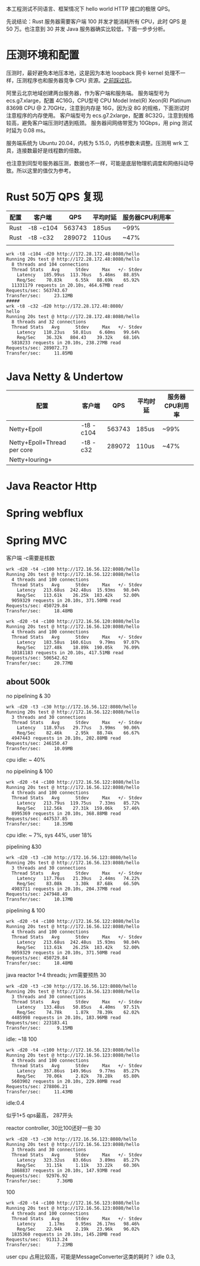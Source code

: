 本工程测试不同语言、框架情况下 hello world HTTP 接口的极限 QPS。

先说结论：Rust 服务器需要客户端 100 并发才能消耗所有 CPU，此时 QPS 是 50 万。也注意到 30 并发 Java 服务器确实比较低，下面一步步分析。

# 压测环境和配置

压测时，最好避免本地压本地，这是因为本地 loopback 网卡 kernel 处理不一样，压测程序也和服务器竞争 CPU 资源。[之前踩过坑](https://github.com/tokio-rs/tokio/issues/5010)。

阿里云北京地域创建两台服务器，作为客户端和服务端。
服务端型号为 ecs.g7.xlarge，配置 4C16G，CPU型号 CPU Model Intel(R) Xeon(R) Platinum 8369B CPU @ 2.70GHz，注意到内存是 16G，因为没 8G 的规格，下面测试时注意程序的内存使用。
客户端型号为 ecs.g7.2xlarge，配置 8C32G，注意到规格较高，避免客户端压测时遇到瓶颈。
服务器间网络带宽为 10Gbps，用 ping 测试时延为 0.08 ms。

服务端系统为 Ubuntu 20.04，内核为 5.15.0，内核参数未调整。压测用 wrk 工具，连接数最好是线程数的倍数。

也注意到同型号服务器压测，数据也不一样，可能是底层物理机调度和网络抖动导致。所以这里的值仅为参考。

# Rust 50万 QPS 复现

| 配置  | 客户端  |  QPS | 平均时延  | 服务器CPU利用率  |
|---|---|---|---|---|
| Rust   | -t8 -c104   | 563743   | 185us  | ~99%  |
| Rust  | -t8 -c32  | 289072  |  110us |  ~47% |
|   |   |   |   |   |

```
wrk -t8 -c104 -d20 http://172.28.172.48:8080/hello
Running 20s test @ http://172.28.172.48:8080/hello
  8 threads and 104 connections
  Thread Stats   Avg      Stdev     Max   +/- Stdev
    Latency   185.99us  113.76us   5.46ms   88.85%
    Req/Sec    70.83k     6.55k   88.69k    65.92%
  11331179 requests in 20.10s, 464.67MB read
Requests/sec: 563743.67
Transfer/sec:     23.12MB
#####
wrk -t8 -c32 -d20 http://172.28.172.48:8080/
hello
Running 20s test @ http://172.28.172.48:8080/hello
  8 threads and 32 connections
  Thread Stats   Avg      Stdev     Max   +/- Stdev
    Latency   110.23us   58.81us   6.60ms   99.64%
    Req/Sec    36.32k   804.43    39.32k    68.16%
  5810233 requests in 20.10s, 238.27MB read
Requests/sec: 289072.73
Transfer/sec:     11.85MB
```


# Java Netty & Undertow

| 配置  | 客户端  |  QPS | 平均时延  | 服务器CPU利用率  |
|---|---|---|---|---|
| Netty+Epoll   | -t8 -c104   | 563743   | 185us  | ~99%  |
| Netty+Epoll+Thread per core  | -t8 -c32  | 289072  |  110us |  ~47% |
| Netty+Iouring+  |   |   |   |   |
# Java Reactor Http

# Spring webflux

# Spring MVC



客户端 -c需要是核数

```
wrk -d20 -t4 -c100 http://172.16.56.122:8080/hello
Running 20s test @ http://172.16.56.122:8080/hello
  4 threads and 100 connections
  Thread Stats   Avg      Stdev     Max   +/- Stdev
    Latency   213.68us  242.48us  15.93ms   98.04%
    Req/Sec   113.61k    26.25k  183.42k    52.00%
  9059329 requests in 20.10s, 371.50MB read
Requests/sec: 450729.84
Transfer/sec:     18.48MB
```
```
wrk -d20 -t4 -c100 http://172.16.56.120:8080/hello
Running 20s test @ http://172.16.56.120:8080/hello
  4 threads and 100 connections
  Thread Stats   Avg      Stdev     Max   +/- Stdev
    Latency   183.58us  160.61us   9.79ms   97.07%
    Req/Sec   127.48k    18.89k  190.05k    76.09%
  10181183 requests in 20.10s, 417.51MB read
Requests/sec: 506542.62
Transfer/sec:     20.77MB
```

## about 500k

no pipelining & 30
```
wrk -d20 -t3 -c30 http://172.16.56.122:8080/hello
Running 20s test @ http://172.16.56.122:8080/hello
  3 threads and 30 connections
  Thread Stats   Avg      Stdev     Max   +/- Stdev
    Latency   118.97us   29.77us   3.99ms   90.06%
    Req/Sec    82.46k     2.95k   88.74k    66.67%
  4947443 requests in 20.10s, 202.88MB read
Requests/sec: 246150.47
Transfer/sec:     10.09MB
```
cpu idle: ~ 40%

no pipelining & 100
```
wrk -d20 -t4 -c100 http://172.16.56.122:8080/hello
Running 20s test @ http://172.16.56.122:8080/hello
  4 threads and 100 connections
  Thread Stats   Avg      Stdev     Max   +/- Stdev
    Latency   213.79us  119.75us   7.33ms   85.72%
    Req/Sec   112.56k    27.31k  159.06k    57.46%
  8995369 requests in 20.10s, 368.88MB read
Requests/sec: 447537.85
Transfer/sec:     18.35MB
```
cpu idle: ~ 7%, sys 44%, user 18%

pipelining &30
```
wrk -d20 -t3 -c30 http://172.16.56.123:8080/hello
Running 20s test @ http://172.16.56.123:8080/hello
  3 threads and 30 connections
  Thread Stats   Avg      Stdev     Max   +/- Stdev
    Latency   117.76us   21.39us   2.44ms   74.22%
    Req/Sec    83.08k     3.30k   87.68k    66.50%
  4983711 requests in 20.10s, 204.37MB read
Requests/sec: 247948.49
Transfer/sec:     10.17MB
```
pipelining & 100
```
wrk -d20 -t4 -c100 http://172.16.56.122:8080/hello
Running 20s test @ http://172.16.56.122:8080/hello
  4 threads and 100 connections
  Thread Stats   Avg      Stdev     Max   +/- Stdev
    Latency   213.68us  242.48us  15.93ms   98.04%
    Req/Sec   113.61k    26.25k  183.42k    52.00%
  9059329 requests in 20.10s, 371.50MB read
Requests/sec: 450729.84
Transfer/sec:     18.48MB
```


java reactor 1+4 threads; jvm需要预热
30
```
wrk -d20 -t3 -c30 http://172.16.56.123:8080/hello
Running 20s test @ http://172.16.56.123:8080/hello
  3 threads and 30 connections
  Thread Stats   Avg      Stdev     Max   +/- Stdev
    Latency   133.48us   50.85us   4.40ms   97.51%
    Req/Sec    74.78k     1.87k   78.39k    62.02%
  4485998 requests in 20.10s, 183.96MB read
Requests/sec: 223183.41
Transfer/sec:      9.15MB
```
idle: ~18
100
```
wrk -d20 -t4 -c100 http://172.16.56.123:8080/hello
Running 20s test @ http://172.16.56.123:8080/hello
  4 threads and 100 connections
  Thread Stats   Avg      Stdev     Max   +/- Stdev
    Latency   357.86us  149.96us   9.77ms   85.27%
    Req/Sec    70.06k     2.82k   78.28k    65.80%
  5603902 requests in 20.10s, 229.80MB read
Requests/sec: 278806.21
Transfer/sec:     11.43MB
```
idle:0.4


似乎1+5 qps最高， 287开头


reactor controller, 30比100还好一些
30
```
wrk -d20 -t3 -c30 http://172.16.56.123:8080/hello
Running 20s test @ http://172.16.56.123:8080/hello
  3 threads and 30 connections
  Thread Stats   Avg      Stdev     Max   +/- Stdev
    Latency   323.32us   83.66us   3.89ms   85.27%
    Req/Sec    31.15k     1.11k   33.22k    60.36%
  1868837 requests in 20.10s, 147.93MB read
Requests/sec:  92976.92
Transfer/sec:      7.36MB
```
100
```
wrk -d20 -t4 -c100 http://172.16.56.123:8080/hello
Running 20s test @ http://172.16.56.123:8080/hello
  4 threads and 100 connections
  Thread Stats   Avg      Stdev     Max   +/- Stdev
    Latency     1.17ms    0.95ms  26.17ms   98.46%
    Req/Sec    22.94k     2.19k   23.96k    96.02%
  1835360 requests in 20.10s, 145.28MB read
Requests/sec:  91313.24
Transfer/sec:      7.23MB
```
user cpu 占用比较高，可能是MessageConverter这类的耗时？ idle 0.3, 
